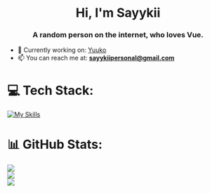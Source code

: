 <h1 align="center">Hi, I'm Sayykii</h1>
<h3 align="center">A random person on the internet, who loves Vue.</h3>

- 🔭 Currently working on: [Yuuko](https://github.com/YuuCorp/Yuuko)
- 📫 You can reach me at: **sayykiipersonal@gmail.com**
# 💻 Tech Stack:
[![My Skills](https://skillicons.dev/icons?i=ts,vue,tailwindcss,mysql,redis,astro,sqlite)](https://skillicons.dev)
# 📊 GitHub Stats:
![](https://github-readme-stats.vercel.app/api/top-langs/?username=Sayykii&theme=tokyonight&hide_border=false&include_all_commits=false&count_private=false&layout=compact)<br/>
![](https://github-readme-stats.vercel.app/api?username=Sayykii&theme=tokyonight&hide_border=false&include_all_commits=false&count_private=false)<br/>
![](https://github-readme-streak-stats.herokuapp.com/?user=Sayykii&theme=tokyonight&hide_border=false)
